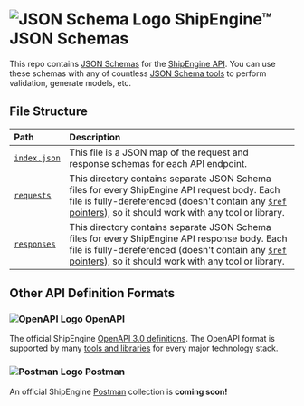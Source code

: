 ![JSON Schema Logo](https://shipengine.github.io/img/json-schema-logo.png) ShipEngine™ JSON Schemas
==============================================

This repo contains [JSON Schemas](https://json-schema.org/) for the [ShipEngine API](https://shipengine.com).  You can use these schemas with any of countless [JSON Schema tools](https://json-schema.org/implementations.html) to perform validation, generate models, etc.


File Structure
-----------------------------------

|Path                       |Description
|:--------------------------|:--------------------------------
|[`index.json`](index.json) |This file is a JSON map of the request and response schemas for each API endpoint.
|[`requests`](requests)     |This directory contains separate JSON Schema files for every ShipEngine API request body.  Each file is fully-dereferenced (doesn't contain any [`$ref` pointers](https://json-schema.org/latest/json-schema-core.html#rfc.section.8.3)), so it should work with any tool or library.
|[`responses`](responses)   |This directory contains separate JSON Schema files for every ShipEngine API response body.  Each file is fully-dereferenced (doesn't contain any [`$ref` pointers](https://json-schema.org/latest/json-schema-core.html#rfc.section.8.3)), so it should work with any tool or library.


Other API Definition Formats
-----------------------------------

### ![OpenAPI Logo](https://shipengine.github.io/img/openapi-logo-small.png) OpenAPI
The official ShipEngine [OpenAPI 3.0 definitions](https://github.com/shipengine/OpenAPI).  The OpenAPI format is supported by many [tools and libraries](https://openapi.tools/) for every major technology stack.

### ![Postman Logo](https://shipengine.github.io/img/postman-logo-small.png) Postman
An official ShipEngine [Postman](https://getpostman.com) collection is **coming soon!**
